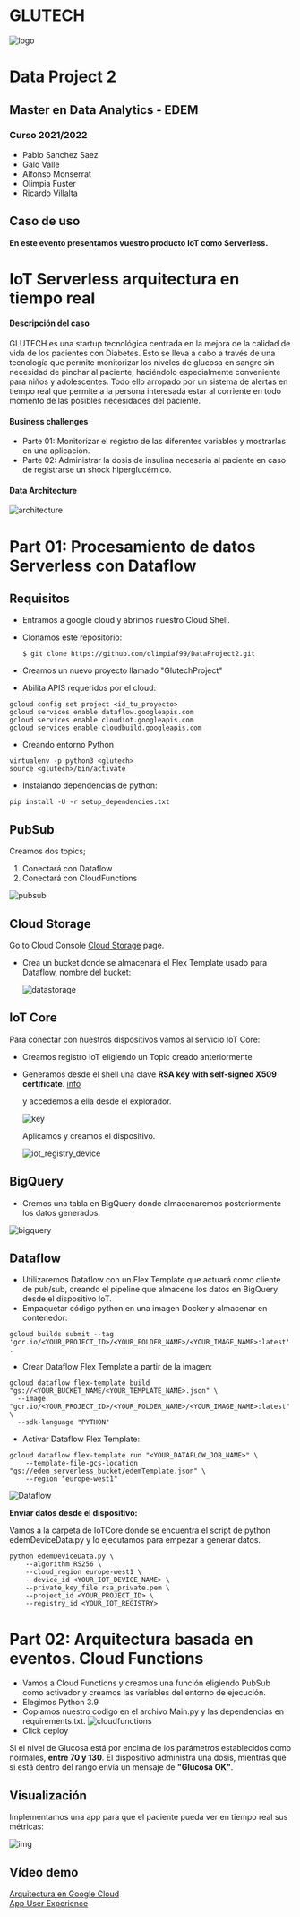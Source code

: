 # GLUTECH
![logo](https://github.com/RicardoVRR/DataProject2./blob/main/DataProject2/Captura%20de%20pantalla%202022-03-08%20a%20las%207.03.43.png?raw=true)

# Data Project 2

## Master en Data Analytics - EDEM
### Curso 2021/2022

- Pablo Sanchez Saez
- Galo Valle
- Alfonso Monserrat
- Olimpia Fuster
- Ricardo Villalta


## Caso de uso

**En este evento presentamos vuestro producto IoT como Serverless.**

# IoT Serverless arquitectura en tiempo real

#### Descripción del caso

GLUTECH es una startup tecnológica centrada en la mejora de la calidad de vida de los pacientes con Diabetes. Esto se lleva a cabo a través de una tecnología que permite  monitorizar los niveles de glucosa en sangre sin necesidad de pinchar al paciente, haciéndolo especialmente conveniente para niños y adolescentes. Todo ello arropado por un sistema de alertas en tiempo real que permite a la persona interesada estar al corriente en todo momento de las posibles necesidades del paciente.

#### Business challenges

- Parte 01: Monitorizar el registro de las diferentes variables y mostrarlas en una aplicación.
- Parte 02: Administrar la dosis de insulina necesaria al paciente en caso de registrarse un shock hiperglucémico.

#### Data Architecture

![architecture](https://github.com/RicardoVRR/DataProject2./blob/main/DataProject2/Sin%20ti%CC%81tulo.svg)

# Part 01: Procesamiento de datos Serverless con Dataflow

## Requisitos

- Entramos a google cloud y abrimos nuestro Cloud Shell.

- Clonamos este repositorio:

  ```
  $ git clone https://github.com/olimpiaf99/DataProject2.git
  ```

- Creamos un nuevo proyecto llamado "GlutechProject"

- Abilita APIS requeridos por el cloud:

```
gcloud config set project <id_tu_proyecto>
gcloud services enable dataflow.googleapis.com
gcloud services enable cloudiot.googleapis.com
gcloud services enable cloudbuild.googleapis.com
```

- Creando entorno Python

```
virtualenv -p python3 <glutech>
source <glutech>/bin/activate
```

- Instalando dependencias de python:

```
pip install -U -r setup_dependencies.txt
```

## PubSub

Creamos dos topics;

1. Conectará con Dataflow 
2. Conectará con CloudFunctions  

![pubsub](https://github.com/RicardoVRR/DataProject2./blob/main/DataProject2/pubsub%20topics.png)

## Cloud Storage

Go to Cloud Console [Cloud Storage](https://console.cloud.google.com/storage) page.

- Crea un bucket donde se almacenará el Flex Template usado para Dataflow, nombre del bucket: <edem-serverless-bucket10>

  ![datastorage](https://github.com/RicardoVRR/DataProject2./blob/main/DataProject2/datastorage.png?raw=true)

  

## IoT Core

Para conectar con nuestros dispositivos vamos al servicio IoT Core:

- Creamos registro IoT  eligiendo un Topic creado anteriormente

- Generamos desde el shell una clave **RSA key with self-signed X509 certificate**.  [info](https://cloud.google.com/iot/docs/how-tos/credentials/keys#generating_an_rsa_key)

  y accedemos a ella desde el explorador.

  ![key](https://github.com/RicardoVRR/DataProject2./blob/main/DataProject2/Captura%20de%20pantalla%202022-03-06%20a%20las%2020.25.40%20(2).png?raw=true)

  

  Aplicamos y creamos el dispositivo.

  ![iot_registry_device](https://github.com/RicardoVRR/DataProject2./blob/main/DataProject2/iot_registry_device.png?raw=true)

## BigQuery

- Cremos una tabla en BigQuery donde almacenaremos posteriormente los datos generados.

![bigquery](https://github.com/RicardoVRR/DataProject2./blob/main/DataProject2/bigquery.png)



## Dataflow

- Utilizaremos Dataflow con un Flex Template que actuará como cliente de pub/sub, creando el pipeline que almacene los datos en BigQuery desde el dispositivo IoT.
- Empaquetar código python en una imagen Docker y almacenar en contenedor:

```
gcloud builds submit --tag 'gcr.io/<YOUR_PROJECT_ID>/<YOUR_FOLDER_NAME>/<YOUR_IMAGE_NAME>:latest' .
```

- Crear Dataflow Flex Template a partir de la imagen:

```
gcloud dataflow flex-template build "gs://<YOUR_BUCKET_NAME/<YOUR_TEMPLATE_NAME>.json" \
  --image "gcr.io/<YOUR_PROJECT_ID>/<YOUR_FOLDER_NAME>/<YOUR_IMAGE_NAME>:latest" \
  --sdk-language "PYTHON"  
```

- Activar Dataflow Flex Template:

```
gcloud dataflow flex-template run "<YOUR_DATAFLOW_JOB_NAME>" \
    --template-file-gcs-location "gs://edem_serverless_bucket/edemTemplate.json" \
    --region "europe-west1"
```



![Dataflow](https://github.com/RicardoVRR/DataProject2./blob/main/DataProject2/Dataflow.jpeg)



**Enviar datos desde el dispositivo:**

Vamos a la carpeta de IoTCore donde se encuentra el script de python edemDeviceData.py y lo ejecutamos para empezar a generar datos.

```
python edemDeviceData.py \
    --algorithm RS256 \
    --cloud_region europe-west1 \
    --device_id <YOUR_IOT_DEVICE_NAME> \
    --private_key_file rsa_private.pem \
    --project_id <YOUR_PROJECT_ID> \
    --registry_id <YOUR_IOT_REGISTRY>
```




# Part 02: Arquitectura basada en eventos. Cloud Functions

- Vamos a Cloud Functions y creamos una función eligiendo PubSub como activador y creamos las variables del entorno de ejecución.
- Elegimos Python 3.9
- Copiamos nuestro codigo en el archivo Main.py y las dependencias en requirements.txt.
  ![cloudfunctions](https://github.com/RicardoVRR/DataProject2./blob/main/DataProject2/CloudFunctions.png)
- Click deploy
  
Si el nivel de Glucosa está por encima de los parámetros establecidos como normales, **entre 70 y 130**. El dispositivo administra una dosis, mientras que si está dentro del rango envía un mensaje de **"Glucosa OK"**.


## Visualización

Implementamos una app para que el paciente pueda ver en tiempo real sus métricas:
  
  ![img](https://github.com/RicardoVRR/DataProject2./blob/main/DataProject2/app.jpeg)



## Vídeo demo
  
  [Arquitectura en Google Cloud](https://youtu.be/Rg-ubRqPy5E)  
  [App User Experience](https://drive.google.com/file/d/1MFQW6P7tp7WUDAzMvu7rsGspI2RsN-Hq/view)

